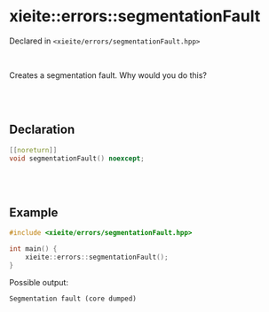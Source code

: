 # xieite::errors::segmentationFault
Declared in `<xieite/errors/segmentationFault.hpp>`

<br/>

Creates a segmentation fault. Why would you do this?

<br/><br/>

## Declaration
```cpp
[[noreturn]]
void segmentationFault() noexcept;
```

<br/><br/>

## Example
```cpp
#include <xieite/errors/segmentationFault.hpp>

int main() {
	xieite::errors::segmentationFault();
}
```
Possible output:
```
Segmentation fault (core dumped)
```

